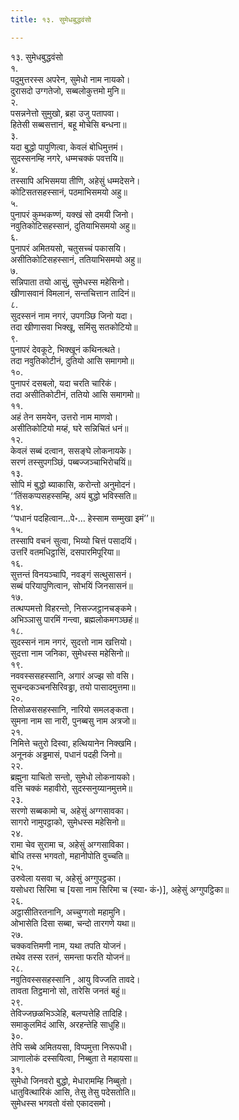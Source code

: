 ```yaml
---
title: १३. सुमेधबुद्धवंसो

---
```

१३. सुमेधबुद्धवंसो  
१.  
पदुमुत्तरस्स अपरेन, सुमेधो नाम नायको।  
दुरासदो उग्गतेजो, सब्बलोकुत्तमो मुनि॥  
२.  
पसन्ननेत्तो सुमुखो, ब्रहा उजु पतापवा।  
हितेसी सब्बसत्तानं, बहू मोचेसि बन्धना॥  
३.  
यदा बुद्धो पापुणित्वा, केवलं बोधिमुत्तमं।  
सुदस्सनम्हि नगरे, धम्मचक्कं पवत्तयि॥  
४.  
तस्सापि अभिसमया तीणि, अहेसुं धम्मदेसने।  
कोटिसतसहस्सानं, पठमाभिसमयो अहु॥  
५.  
पुनापरं कुम्भकण्णं, यक्खं सो दमयी जिनो।  
नवुतिकोटिसहस्सानं, दुतियाभिसमयो अहु॥  
६.  
पुनापरं अमितयसो, चतुसच्चं पकासयि।  
असीतिकोटिसहस्सानं, ततियाभिसमयो अहु॥  
७.  
सन्निपाता तयो आसुं, सुमेधस्स महेसिनो।  
खीणासवानं विमलानं, सन्तचित्तान तादिनं॥  
८.  
सुदस्सनं नाम नगरं, उपगञ्छि जिनो यदा।  
तदा खीणासवा भिक्खू, समिंसु सतकोटियो॥  
९.  
पुनापरं देवकूटे, भिक्खूनं कथिनत्थते।  
तदा नवुतिकोटीनं, दुतियो आसि समागमो॥  
१०.  
पुनापरं दसबलो, यदा चरति चारिकं।  
तदा असीतिकोटीनं, ततियो आसि समागमो॥  
११.  
अहं तेन समयेन, उत्तरो नाम माणवो।  
असीतिकोटियो मय्हं, घरे सन्निचितं धनं॥  
१२.  
केवलं सब्बं दत्वान, ससङ्घे लोकनायके।  
सरणं तस्सुपगञ्छिं, पब्बज्जञ्चाभिरोचयिं॥  
१३.  
सोपि मं बुद्धो ब्याकासि, करोन्तो अनुमोदनं।  
‘‘तिंसकप्पसहस्सम्हि, अयं बुद्धो भविस्सति॥  
१४.  
‘‘पधानं पदहित्वान…पे॰… हेस्साम सम्मुखा इमं’’॥  
१५.  
तस्सापि वचनं सुत्वा, भिय्यो चित्तं पसादयिं।  
उत्तरिं वतमधिट्ठासिं, दसपारमिपूरिया॥  
१६.  
सुत्तन्तं विनयञ्चापि, नवङ्गं सत्थुसासनं।  
सब्बं परियापुणित्वान, सोभयिं जिनसासनं॥  
१७.  
तत्थप्पमत्तो विहरन्तो, निसज्जट्ठानचङ्कमे।  
अभिञ्ञासु पारमिं गन्त्वा, ब्रह्मलोकमगञ्छहं॥  
१८.  
सुदस्सनं नाम नगरं, सुदत्तो नाम खत्तियो।  
सुदत्ता नाम जनिका, सुमेधस्स महेसिनो॥  
१९.  
नववस्ससहस्सानि, अगारं अज्झ सो वसि।  
सुचन्दकञ्चनसिरिवड्ढा, तयो पासादमुत्तमा॥  
२०.  
तिसोळससहस्सानि, नारियो समलङ्कता।  
सुमना नाम सा नारी, पुनब्बसु नाम अत्रजो॥  
२१.  
निमित्ते चतुरो दिस्वा, हत्थियानेन निक्खमि।  
अनूनकं अड्ढमासं, पधानं पदही जिनो॥  
२२.  
ब्रह्मुना याचितो सन्तो, सुमेधो लोकनायको।  
वत्ति चक्कं महावीरो, सुदस्सनुय्यानमुत्तमे॥  
२३.  
सरणो सब्बकामो च, अहेसुं अग्गसावका।  
सागरो नामुपट्ठाको, सुमेधस्स महेसिनो॥  
२४.  
रामा चेव सुरामा च, अहेसुं अग्गसाविका।  
बोधि तस्स भगवतो, महानीपोति वुच्चति॥  
२५.  
उरुवेला यसवा च, अहेसुं अग्गुपट्ठका।  
यसोधरा सिरिमा च [यसा नाम सिरिमा च (स्या॰ कं॰)], अहेसुं अग्गुपट्ठिका॥  
२६.  
अट्ठासीतिरतनानि, अच्चुग्गतो महामुनि।  
ओभासेति दिसा सब्बा, चन्दो तारगणे यथा॥  
२७.  
चक्कवत्तिमणी नाम, यथा तपति योजनं।  
तथेव तस्स रतनं, समन्ता फरति योजनं॥  
२८.  
नवुतिवस्ससहस्सानि , आयु विज्जति तावदे।  
तावता तिट्ठमानो सो, तारेसि जनतं बहुं॥  
२९.  
तेविज्जछळभिञ्ञेहि, बलप्पत्तेहि तादिहि।  
समाकुलमिदं आसि, अरहन्तेहि साधुहि॥  
३०.  
तेपि सब्बे अमितयसा, विप्पमुत्ता निरूपधी।  
ञाणालोकं दस्सयित्वा, निब्बुता ते महायसा॥  
३१.  
सुमेधो जिनवरो बुद्धो, मेधारामम्हि निब्बुतो।  
धातुवित्थारिकं आसि, तेसु तेसु पदेसतोति॥  
सुमेधस्स भगवतो वंसो एकादसमो।  